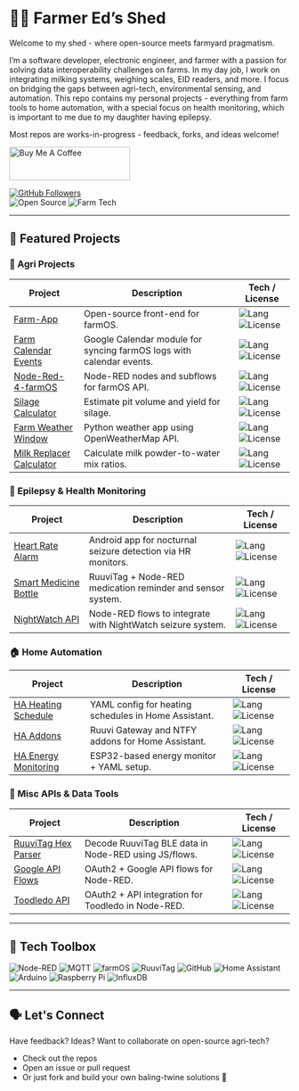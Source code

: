 # 👨‍🌾 Farmer Ed’s Shed

Welcome to my shed - where open-source meets farmyard pragmatism.

I’m a software developer, electronic engineer, and farmer with a passion for solving data interoperability challenges on farms. In my day job, I work on integrating milking systems, weighing scales, EID readers, and more. I focus on bridging the gaps between agri-tech, environmental sensing, and automation. This repo contains my personal projects - everything from farm tools to home automation, with a special focus on health monitoring, which is important to me due to my daughter having epilepsy.

Most repos are works-in-progress - feedback, forks, and ideas welcome!

<a href="https://www.buymeacoffee.com/FarmerEd" target="_blank"><img src="https://cdn.buymeacoffee.com/buttons/v2/default-yellow.png" alt="Buy Me A Coffee" style="height: 60px !important;width: 217px !important;" ></a>

[![GitHub Followers](https://img.shields.io/github/followers/Farmer-Eds-Shed?label=Follow&style=social)](https://github.com/Farmer-Eds-Shed)  
![Open Source](https://img.shields.io/badge/Open%20Source-%E2%9C%94-green)
![Farm Tech](https://img.shields.io/badge/Farm%20Tech-Agri%20Tech-green)

---

## 📌 Featured Projects

### 🚜 Agri Projects

| Project | Description | Tech / License |
|--------|-------------|----------------|
| [Farm-App](https://github.com/Farmer-Eds-Shed/Farm-App) | Open-source front-end for farmOS. | ![Lang](https://img.shields.io/github/languages/top/Farmer-Eds-Shed/Farm-App) ![License](https://img.shields.io/github/license/Farmer-Eds-Shed/Farm-App) |
| [Farm Calendar Events](https://github.com/Farmer-Eds-Shed/farm_calendar_events) | Google Calendar module for syncing farmOS logs with calendar events. | ![Lang](https://img.shields.io/github/languages/top/Farmer-Eds-Shed/farm_calendar_events) ![License](https://img.shields.io/github/license/Farmer-Eds-Shed/farm_calendar_events) |
| [Node-Red-4-farmOS](https://github.com/Farmer-Eds-Shed/Node-Red-4-farmOS) | Node-RED nodes and subflows for farmOS API. | ![Lang](https://img.shields.io/github/languages/top/Farmer-Eds-Shed/Node-Red-4-farmOS) ![License](https://img.shields.io/github/license/Farmer-Eds-Shed/Node-Red-4-farmOS) |
| [Silage Calculator](https://github.com/Farmer-Eds-Shed/Silage-Calculator) | Estimate pit volume and yield for silage. | ![Lang](https://img.shields.io/github/languages/top/Farmer-Eds-Shed/Silage-Calculator) ![License](https://img.shields.io/github/license/Farmer-Eds-Shed/Silage-Calculator) |
| [Farm Weather Window](https://github.com/Farmer-Eds-Shed/Farm-Weather-Window) | Python weather app using OpenWeatherMap API. | ![Lang](https://img.shields.io/github/languages/top/Farmer-Eds-Shed/Farm-Weather-Window) ![License](https://img.shields.io/github/license/Farmer-Eds-Shed/Farm-Weather-Window) |
| [Milk Replacer Calculator](https://github.com/Farmer-Eds-Shed/Milk-Replacer-Calculator) | Calculate milk powder-to-water mix ratios. | ![Lang](https://img.shields.io/github/languages/top/Farmer-Eds-Shed/Milk-Replacer-Calculator) ![License](https://img.shields.io/github/license/Farmer-Eds-Shed/Milk-Replacer-Calculator) |

### 💊 Epilepsy & Health Monitoring

| Project | Description | Tech / License |
|--------|-------------|----------------|
| [Heart Rate Alarm](https://github.com/Farmer-Eds-Shed/Heart-Rate-Alarm) | Android app for nocturnal seizure detection via HR monitors. | ![Lang](https://img.shields.io/github/languages/top/Farmer-Eds-Shed/Heart-Rate-Alarm) ![License](https://img.shields.io/github/license/Farmer-Eds-Shed/Heart-Rate-Alarm) |
| [Smart Medicine Bottle](https://github.com/Farmer-Eds-Shed/Smart-Medicine-Bottle) | RuuviTag + Node-RED medication reminder and sensor system. | ![Lang](https://img.shields.io/github/languages/top/Farmer-Eds-Shed/Smart-Medicine-Bottle) ![License](https://img.shields.io/github/license/Farmer-Eds-Shed/Smart-Medicine-Bottle) |
| [NightWatch API](https://github.com/Farmer-Eds-Shed/NightWatch-seizure-alarm-Node-Red-API) | Node-RED flows to integrate with NightWatch seizure system. | ![Lang](https://img.shields.io/github/languages/top/Farmer-Eds-Shed/NightWatch-seizure-alarm-Node-Red-API) ![License](https://img.shields.io/github/license/Farmer-Eds-Shed/NightWatch-seizure-alarm-Node-Red-API) |

### 🏠 Home Automation

| Project | Description | Tech / License |
|--------|-------------|----------------|
| [HA Heating Schedule](https://github.com/Farmer-Eds-Shed/Home-Assistant-Heating-Schedule) | YAML config for heating schedules in Home Assistant. | ![Lang](https://img.shields.io/github/languages/top/Farmer-Eds-Shed/Home-Assistant-Heating-Schedule) ![License](https://img.shields.io/github/license/Farmer-Eds-Shed/Home-Assistant-Heating-Schedule) |
| [HA Addons](https://github.com/Farmer-Eds-Shed/Home-Assistant-Addon-Repo) | Ruuvi Gateway and NTFY addons for Home Assistant. | ![Lang](https://img.shields.io/github/languages/top/Farmer-Eds-Shed/Home-Assistant-Addon-Repo) ![License](https://img.shields.io/github/license/Farmer-Eds-Shed/Home-Assistant-Addon-Repo) |
| [HA Energy Monitoring](https://github.com/Farmer-Eds-Shed/Home-Assistant-Energy-Monitoring) | ESP32-based energy monitor + YAML setup. | ![Lang](https://img.shields.io/github/languages/top/Farmer-Eds-Shed/Home-Assistant-Energy-Monitoring) ![License](https://img.shields.io/github/license/Farmer-Eds-Shed/Home-Assistant-Energy-Monitoring) |

### 🧰 Misc APIs & Data Tools

| Project | Description | Tech / License |
|--------|-------------|----------------|
| [RuuviTag Hex Parser](https://github.com/Farmer-Eds-Shed/RuuviTag-Node-Red-Hex-Data-Parser) | Decode RuuviTag BLE data in Node-RED using JS/flows. | ![Lang](https://img.shields.io/github/languages/top/Farmer-Eds-Shed/RuuviTag-Node-Red-Hex-Data-Parser) ![License](https://img.shields.io/github/license/Farmer-Eds-Shed/RuuviTag-Node-Red-Hex-Data-Parser) |
| [Google API Flows](https://github.com/Farmer-Eds-Shed/Node-Red-Google-API-Flows) | OAuth2 + Google API flows for Node-RED. | ![Lang](https://img.shields.io/github/languages/top/Farmer-Eds-Shed/Node-Red-Google-API-Flows) ![License](https://img.shields.io/github/license/Farmer-Eds-Shed/Node-Red-Google-API-Flows) |
| [Toodledo API](https://github.com/Farmer-Eds-Shed/Toodledo-Node-Red-API) | OAuth2 + API integration for Toodledo in Node-RED. | ![Lang](https://img.shields.io/github/languages/top/Farmer-Eds-Shed/Toodledo-Node-Red-API) ![License](https://img.shields.io/github/license/Farmer-Eds-Shed/Toodledo-Node-Red-API) |

---

## 🧰 Tech Toolbox

![Node-RED](https://img.shields.io/badge/Node--RED-Flow%20Logic-red?logo=nodered)
![MQTT](https://img.shields.io/badge/MQTT-IoT%20Messaging-purple?logo=mqtt)
![farmOS](https://img.shields.io/badge/farmOS-Agri%20Platform-green)
![RuuviTag](https://img.shields.io/badge/RuuviTag-BLE%20Sensors-blue)
![GitHub](https://img.shields.io/badge/GitHub-Open%20Source-black)
![Home Assistant](https://img.shields.io/badge/Home%20Assistant-Home%20Automation-blue?logo=homeassistant)
![Arduino](https://img.shields.io/badge/Arduino-Microcontroller-00979D?logo=arduino)
![Raspberry Pi](https://img.shields.io/badge/Raspberry%20Pi-Computing-5E5B6E?logo=raspberrypi)
![InfluxDB](https://img.shields.io/badge/InfluxDB-Time%20Series%20DB-22a6b3?logo=influxdb)

---

## 🗣️ Let's Connect

Have feedback? Ideas? Want to collaborate on open-source agri-tech?

- Check out the repos
- Open an issue or pull request
- Or just fork and build your own baling-twine solutions 🚀
